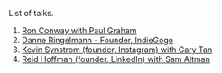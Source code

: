 List of talks.

1. [Ron Conway with Paul Graham](ron_conway.md)
2. [Danne Ringelmann - Founder, IndieGogo](danae_ringelmann.md)
3. [Kevin Synstrom (founder, Instagram) with Gary Tan](kevin_synstrom.md)
4. [Reid Hoffman (founder, LinkedIn)  with Sam Altman](reid_hoffman.md)
